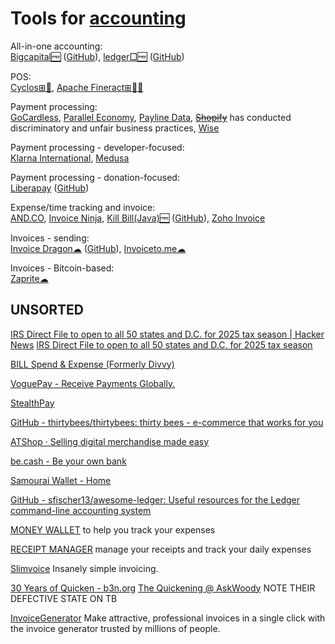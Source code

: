 
# Tools for [accounting](https://notageni.us/accounting/)

All-in-one accounting:  
[Bigcapital🆓](https://bigcapital.ly/) ([GitHub](https://github.com/bigcapitalhq/bigcapital)),
[ledger□🆓](https://ledger-cli.org/) ([GitHub](https://github.com/ledger/ledger))

POS:  
[Cyclos⊞🐧](https://www.cyclos.org/),
[Apache Fineract⊞🐧🆓](https://github.com/apache/fineract)

Payment processing:  
[GoCardless](https://gocardless.com/),
[Parallel Economy](https://www.paralleleconomy.com/),
[Payline Data](https://paylinedata.com/),
~~[Shopify](https://www.shopify.com/)~~ has conducted discriminatory and unfair business practices,
[Wise](https://wise.com/business/)

Payment processing - developer-focused:  
[Klarna International](https://www.klarna.com/international/),
[Medusa](https://medusajs.com/)

Payment processing - donation-focused:  
[Liberapay](https://liberapay.com/) ([GitHub](https://github.com/liberapay/liberapay.com))

Expense/time tracking and invoice:  
[AND.CO](https://www.and.co/),
[Invoice Ninja](https://www.invoiceninja.com/),
[Kill Bill(Java)🆓](https://killbill.io/) ([GitHub](https://github.com/killbill/killbill)),
[Zoho Invoice](https://www.zoho.com/invoice/)

Invoices - sending:  
[Invoice Dragon☁](https://invoicedragon.com/) ([GitHub](https://github.com/LaniJ/invoice-dragon)),
[Invoiceto.me☁](https://invoiceto.me/)

Invoices - Bitcoin-based:  
[Zaprite☁](https://zaprite.com/)

## UNSORTED

[IRS Direct File to open to all 50 states and D.C. for 2025 tax season | Hacker News](https://news.ycombinator.com/item?id=40536400)
[IRS Direct File to open to all 50 states and D.C. for 2025 tax season](https://www.axios.com/2024/05/30/irs-taxes-direct-file-free-program)

[BILL Spend & Expense (Formerly Divvy)](https://www.bill.com/product/spend-and-expense)

[VoguePay - Receive Payments Globally.](https://voguepay.com/)

[StealthPay](https://www.stealthpay.com/)

[GitHub - thirtybees/thirtybees: thirty bees - e-commerce that works for you](https://github.com/thirtybees/thirtybees)

[ATShop · Selling digital merchandise made easy](https://atshop.io/)

[be.cash - Be your own bank](https://be.cash/)

[Samourai Wallet - Home](https://samouraiwallet.com/)

[GitHub - sfischer13/awesome-ledger: Useful resources for the Ledger command-line accounting system](https://github.com/sfischer13/awesome-ledger)

[MONEY WALLET](https://github.com/AndreAle94/moneywallet)
to help you track your expenses

[RECEIPT MANAGER](https://github.com/ReceiptManager/receipt-manager-app)
manage your receipts and track your daily expenses

[Slimvoice](https://slimvoice.co/)
Insanely simple invoicing.

[30 Years of Quicken - b3n.org](https://b3n.org/30-years-of-quicken/)
[The Quickening @ AskWoody](https://www.askwoody.com/2024/the-quickening/)
NOTE THEIR DEFECTIVE STATE ON TB

[InvoiceGenerator](https://invoice-generator.com/)
Make attractive, professional invoices in a single click with the invoice generator trusted by millions of people.
